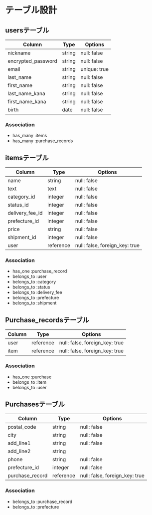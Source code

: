 # テーブル設計

## usersテーブル

| Column              | Type    | Options      |
| ------------------- | ------- | ------------ |
| nickname            | string  | null: false  |
| encrypted_password  | string  | null: false  |
| email               | string  | unique: true |
| last_name           | string  | null: false  |
| first_name          | string  | null: false  |
| last_name_kana      | string  | null: false  |
| first_name_kana     | string  | null: false  |
| birth               | date    | null: false  |

### Association

- has_many :items
- has_many :purchase_records

## itemsテーブル

| Column            | Type      | Options                        |
| ----------------- | --------- | ------------------------------ |
| name              | string    | null: false                    |
| text              | text      | null: false                    |
| category_id       | integer   | null: false                    |
| status_id         | integer   | null: false                    |<!--商品状態-->
| delivery_fee_id   | integer   | null: false                    |<!--配送料-->
| prefecture_id     | integer   | null: false                    |
| price             | string    | null: false                    |
| shipment_id       | integer   | null: false                    |<!--配送日数-->
| user              | reference | null: false, foreign_key: true |

### Association

- has_one :purchase_record
- belongs_to :user
- belongs_to :category
- belongs_to :status
- belongs_to :delivery_fee
- belongs_to :prefecture
- belongs_to :shipment

## Purchase_recordsテーブル

| Column      | Type      | Options                        |
| ----------- | --------- | ------------------------------ |
| user        | reference | null: false, foreign_key: true |
| item        | reference | null: false, foreign_key: true |

### Association

- has_one :purchase
- belongs_to :item
- belongs_to :user

## Purchasesテーブル

| Column             | Type      | Options                        |
| ------------------ | --------- | ------------------------------ |
| postal_code        | string    | null: false                    |<!--郵便番号-->
| city               | string    | null: false                    |
| add_line1          | string    | null: false                    |<!--番地-->
| add_line2          | string    |                                |<!--建物名-->
| phone              | string    | null: false                    |
| prefecture_id      | integer   | null: false                    |
| purchase_record    | reference | null: false, foreign_key: true |

### Association

- belongs_to :purchase_record
- belongs_to :prefecture
